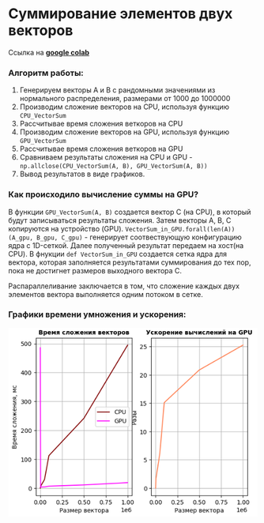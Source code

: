 # Cуммирование элементов двух векторов

Ссылка на **[google colab](https://colab.research.google.com/drive/1UypPVG-tVysH46NCGtl7jGJzWN6BD1Ig?usp=sharing)**

### Алгоритм работы: 
1. Генерируем векторы А и В с рандомными значениями из нормального распределения, размерами от 1000 до 1000000
2. Производим сложение векторов на CPU, используя функцию `CPU_VectorSum`
3. Рассчитывае время сложения веткоров на CPU
4. Производим сложение векторов на GPU, используя функцию `GPU_VectorSum`
5. Рассчитывае время сложения веткоров на GPU
6. Сравниваем результаты сложения на СPU и GPU - `np.allclose(CPU_VectorSum(A, B), GPU_VectorSum(A, B))`
7. Вывод результатов в виде графиков.

### Как происходило вычисление суммы на GPU?

В функции `GPU_VectorSum(A, B)` создается вектор С (на CPU), в который будут записываться результаты сложения. Затем векторы А, В, С копируются на 
устройство (GPU). `VectorSum_in_GPU.forall(len(A))(A_gpu, B_gpu, C_gpu)` - генерирует соотвествующую конфигурацию ядра с 1D-сеткой. Далее полученный 
результат передаем на хост(на CPU). В фнукции `def VectorSum_in_GPU` создается сетка ядра для вектора, которая заполняется результатами суммирования 
до тех пор, пока не достигнет размеров выходного вектора С. 

Распараллеливание заключается в том, что сложение каждых двух элементов вектора выполняется одним потоком в сетке.    

### Графики времени умножения и ускорения: 
![Графики времени умножения и ускорения](https://github.com/vmokook/HPC-2023/blob/main/VectorSum/2.png)
